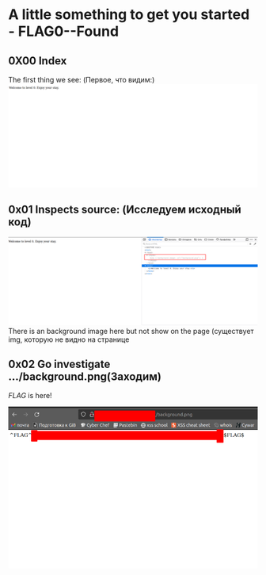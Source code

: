# A little something to get you started - FLAG0--Found

## 0X00 Index


The first thing we see: (Первое, что видим:)
![](https://github.com/lost-my-sanity/hacker101-ctf/blob/main/A%20little%20something%20to%20get%20you%20started/Flag0/img/2021-11-01_00-31.png " ")


## 0x01 Inspects source: (Исследуем исходный код)
![](https://github.com/lost-my-sanity/hacker101-ctf/blob/main/A%20little%20something%20to%20get%20you%20started/Flag0/img/2021-11-01_00-32.png)
There is an background image here but not show on the page (существует img, которую не видно на странице



## 0x02 Go investigate .../background.png(Заходим)

$FLAG$ is here!

![](https://github.com/lost-my-sanity/hacker101-ctf/blob/main/A%20little%20something%20to%20get%20you%20started/Flag0/img/2021-11-01_00-35.png)
